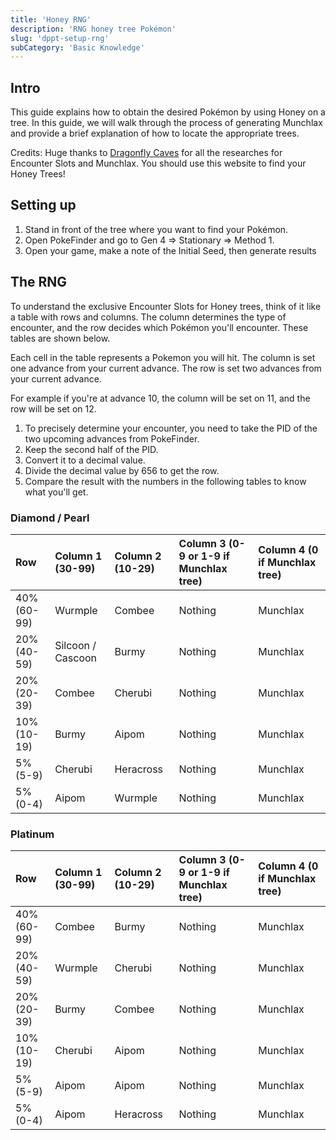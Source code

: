 ```yaml
---
title: 'Honey RNG'
description: 'RNG honey tree Pokémon'
slug: 'dppt-setup-rng'
subCategory: 'Basic Knowledge'
---
```


## Intro

This guide explains how to obtain the desired Pokémon by using Honey on a tree. In this guide, we will walk through the process of generating Munchlax and provide a brief explanation of how to locate the appropriate trees.

Credits: Huge thanks to [Dragonfly Caves](https://www.dragonflycave.com/sinnoh/honey-trees) for all the researches for Encounter Slots and Munchlax. You should use this website to find your Honey Trees!

## Setting up

1. Stand in front of the tree where you want to find your Pokémon.
1. Open PokeFinder and go to Gen 4 => Stationary => Method 1.
1. Open your game, make a note of the Initial Seed, then generate results

## The RNG

To understand the exclusive Encounter Slots for Honey trees, think of it like a table with rows and columns. The column determines the type of encounter, and the row decides which Pokémon you'll encounter. These tables are shown below.

Each cell in the table represents a Pokemon you will hit. The column is set one advance from your current advance. The row is set two advances from your current advance.

For example if you're at advance 10, the column will be set on 11, and the row will be set on 12.

1. To precisely determine your encounter, you need to take the PID of the two upcoming advances from PokeFinder.
1. Keep the second half of the PID.
1. Convert it to a decimal value.
1. Divide the decimal value by 656 to get the row.
1. Compare the result with the numbers in the following tables to know what you'll get.

### Diamond / Pearl

| Row         | Column 1 (30-99)  | Column 2 (10-29) | Column 3 (0-9 or 1-9 if Munchlax tree) | Column 4 (0 if Munchlax tree) |
| :---------- | :---------------- | :--------------- | :------------------------------------- | :---------------------------- |
| 40% (60-99) | Wurmple           | Combee           | Nothing                                | Munchlax                      |
| 20% (40-59) | Silcoon / Cascoon | Burmy            | Nothing                                | Munchlax                      |
| 20% (20-39) | Combee            | Cherubi          | Nothing                                | Munchlax                      |
| 10% (10-19) | Burmy             | Aipom            | Nothing                                | Munchlax                      |
| 5% (5-9)    | Cherubi           | Heracross        | Nothing                                | Munchlax                      |
| 5% (0-4)    | Aipom             | Wurmple          | Nothing                                | Munchlax                      |

### Platinum

| Row         | Column 1 (30-99) | Column 2 (10-29) | Column 3 (0-9 or 1-9 if Munchlax tree) | Column 4 (0 if Munchlax tree) |
| :---------- | :--------------- | :--------------- | :------------------------------------- | :---------------------------- |
| 40% (60-99) | Combee           | Burmy            | Nothing                                | Munchlax                      |
| 20% (40-59) | Wurmple          | Cherubi          | Nothing                                | Munchlax                      |
| 20% (20-39) | Burmy            | Combee           | Nothing                                | Munchlax                      |
| 10% (10-19) | Cherubi          | Aipom            | Nothing                                | Munchlax                      |
| 5% (5-9)    | Aipom            | Aipom            | Nothing                                | Munchlax                      |
| 5% (0-4)    | Aipom            | Heracross        | Nothing                                | Munchlax                      |
